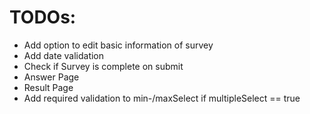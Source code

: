 # TODOs:

- Add option to edit basic information of survey
- Add date validation
- Check if Survey is complete on submit
- Answer Page
- Result Page
- Add required validation to min-/maxSelect if multipleSelect == true
